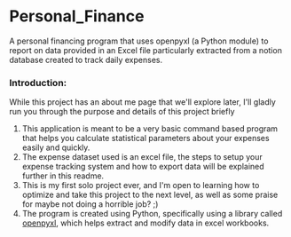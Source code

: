 # Personal_Finance
A personal financing program that uses openpyxl (a Python module) to report on data provided in an Excel file particularly extracted from a notion database created to track daily expenses.

### Introduction:
While this project has an about me page that we'll explore later, I'll gladly run you through the purpose and details of this project briefly
1. This application is meant to be a very basic command based program that helps you calculate statistical parameters about your expenses easily and quickly.
2. The expense dataset used is an excel file, the steps to setup your expense tracking system and how to export data will be explained further in this readme.
3. This is my first solo project ever, and I'm open to learning how to optimize and take this project to the next level, as well as some praise for maybe not doing a horrible job? ;)
  4. The program is created using Python, specifically using a library called [openpyxl](https://openpyxl.readthedocs.io), which helps extract and modify data in excel workbooks.

